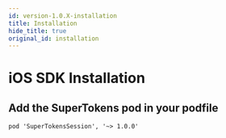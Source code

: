 ```yaml
---
id: version-1.0.X-installation
title: Installation
hide_title: true
original_id: installation
---
```


# iOS SDK Installation

## Add the SuperTokens pod in your podfile
```
pod 'SuperTokensSession', '~> 1.0.0'
```